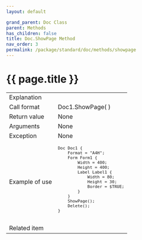 ```yaml
---
layout: default

grand_parent: Doc Class
parent: Methods
has_children: false
title: Doc.ShowPage Method
nav_order: 3
permalink: /package/standard/doc/methods/showpage
---
```

# {{ page.title }}

<table>
  <tr>
    <td>Explanation</td>
    <td colspan="2"></td>
  </tr>
  <tr>
    <td>Call format</td>
    <td colspan="2">Doc1.ShowPage( )</td>
  </tr>
  <tr>
    <td>Return value</td>
    <td colspan="2">None</td>
  </tr>  
  <tr>
    <td>Arguments</td>
    <td colspan="2">None</td>
  </tr>
  <tr>
    <td>Exception</td>
    <td colspan="2">None</td>
  </tr>
  <tr>
    <td>Example of use</td>
    <td colspan="2"><code><pre>
Doc Doc1 {
    Format = "A4H";
    Form Form1 {
        Width = 400;
        Height = 400;
        Label Label1 {
            Width = 80;
            Height = 30;
            Border = $TRUE;
        }
    }
    ShowPage();
    Delete();
}
    </pre></code></td>
  </tr>
  <tr>
    <td>Related item</td>
    <td colspan="2"></td>
  </tr>
</table>